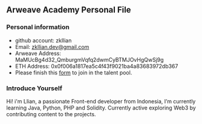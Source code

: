 ## Arweave Academy Personal File

### Personal information

- github account: zkllian
- Email: zkllian.dev@gmail.com
- Arweave Address: MaMUcBg4d32_QmburgmVqfq2dwmCyBTMJOvHgQwSj9g
- ETH Address: 0x0f006a1817ea5c4f43f9021ba4a83683972db367
- Please finish this [form](https://docs.google.com/forms/d/e/1FAIpQLSfWA5fIIcBgmRppm3jNz5vmf9Mai_QMVil-2pO4r7YKn_Zhtw/viewform?usp=sf_link) to join in the talent pool.

### Introduce Yourself
Hi! i'm Llian, a passionate Front-end developer from Indonesia, I’m currently learning Java, Python, PHP and Solidity. Currently active exploring Web3 by contributing content to the projects.